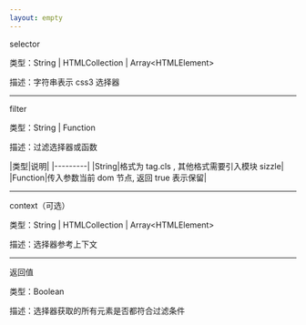 ```yaml
---
layout: empty
---
```


selector

类型：String \| HTMLCollection \| Array\<HTMLElement\>

描述：字符串表示 css3 选择器

------------------------------

filter

类型：String \| Function

描述：过滤选择器或函数

|类型|说明|
|---------|
|String|格式为 tag.cls , 其他格式需要引入模块 sizzle|
|Function|传入参数当前 dom 节点, 返回 true 表示保留|

------------------------------

context（可选）

类型：String \| HTMLCollection \| Array\<HTMLElement\>

描述：选择器参考上下文

------------------------------

返回值

类型：Boolean

描述：选择器获取的所有元素是否都符合过滤条件